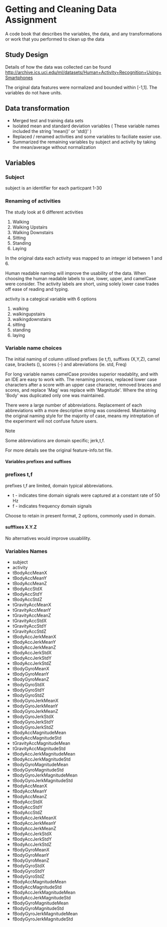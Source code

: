 Getting and Cleaning Data Assignment
====

A code book that describes the variables, the data, and any transformations or work that you performed to clean up the data

## Study Design
Details of how the data was collected can be found 
http://archive.ics.uci.edu/ml/datasets/Human+Activity+Recognition+Using+Smartphones

The original data features were normalized and bounded within [-1,1].  The variables do not have units. 

## Data transformation

- Merged test and training data sets
- Isolated mean and standard deviation variables ( These variable names included the string 'mean()' or 'std()' )
- Replaced / renamed activities and some variables to faciliate easier use.
- Summarized the remaining variables by subject and activity by taking the mean/average without normalization


## Variables

### Subject

subject is an identifier for each particpant 	1-30

### Renaming of activities
The study look at 6 different activities 

1. Walking
2. Walking Upstairs
3. Walking Downstairs
4. Sitting
5. Standing 
6. Laying

In the original data each activity was mapped to an integer id between 1 and 6.

Human readable naming will improve the usability of the data. 
When choosing the human readable labels to use, lower, upper, and camelCase were consider.
The activity labels are short, using solely lower case trades off ease of reading and typing.

activity is a categical variable with 6 options

1. walking
2. walkingupstairs
3. walkingdownstairs
4. sitting
5. standing
6. laying

### Variable name choices

The initial naming of column utilised prefixes (ie t,f), suffixes (X,Y,Z), camel case, brackets (), scores (-) and abreviations (ie. std, Freq)

For long variable names camelCase provides superior readablity, and  with an IDE are easy to work with. The renaming process, replaced lower case characters after a score with an upper case character, removed braces and scores, and replace 'Mag' was replace with 'Magnitude'. Where the string 'Body' was duplicated only one was maintained.

There were a large number of abbreviations. Replacement of each abbreviations with a more descriptive string was considered. Maintaining the original naming style for the majority of case, means my intreptation of the experiment will not confuse future users. 

Note 

Some abbreviations are domain specific; jerk,t,f. 

For more details see the original feature-info.txt file.


#### Variables prefixes and suffixes
### prefixes  t,f 

prefixes  t,f  are limited, domain typical abbreviations. 


- t - indicates time domain signals were captured at a constant rate of 50 Hz
- f - indicates frequency domain signals

Choose to retain in present format, 2 options, commonly used in domain.  

#### sufffixes X.Y.Z 
No alternatives would improve usuablility.

### Variables Names
- subject 
- activity
- tBodyAccMeanX
- tBodyAccMeanY
- tBodyAccMeanZ
- tBodyAccStdX
- tBodyAccStdY
- tBodyAccStdZ
- tGravityAccMeanX
- tGravityAccMeanY
- tGravityAccMeanZ
- tGravityAccStdX
- tGravityAccStdY
- tGravityAccStdZ
- tBodyAccJerkMeanX
- tBodyAccJerkMeanY
- tBodyAccJerkMeanZ
- tBodyAccJerkStdX
- tBodyAccJerkStdY
- tBodyAccJerkStdZ
- tBodyGyroMeanX
- tBodyGyroMeanY
- tBodyGyroMeanZ
- tBodyGyroStdX
- tBodyGyroStdY
- tBodyGyroStdZ
- tBodyGyroJerkMeanX
- tBodyGyroJerkMeanY
- tBodyGyroJerkMeanZ
- tBodyGyroJerkStdX
- tBodyGyroJerkStdY
- tBodyGyroJerkStdZ
- tBodyAccMagnitudeMean
- tBodyAccMagnitudeStd
- tGravityAccMagnitudeMean
- tGravityAccMagnitudeStd
- tBodyAccJerkMagnitudeMean
- tBodyAccJerkMagnitudeStd
- tBodyGyroMagnitudeMean
- tBodyGyroMagnitudeStd
- tBodyGyroJerkMagnitudeMean
- tBodyGyroJerkMagnitudeStd
- fBodyAccMeanX
- fBodyAccMeanY
- fBodyAccMeanZ
- fBodyAccStdX
- fBodyAccStdY
- fBodyAccStdZ
- fBodyAccJerkMeanX
- fBodyAccJerkMeanY
- fBodyAccJerkMeanZ
- fBodyAccJerkStdX
- fBodyAccJerkStdY
- fBodyAccJerkStdZ
- fBodyGyroMeanX
- fBodyGyroMeanY
- fBodyGyroMeanZ
- fBodyGyroStdX
- fBodyGyroStdY
- fBodyGyroStdZ
- fBodyAccMagnitudeMean
- fBodyAccMagnitudeStd
- fBodyAccJerkMagnitudeMean
- fBodyAccJerkMagnitudeStd
- fBodyGyroMagnitudeMean
- fBodyGyroMagnitudeStd
- fBodyGyroJerkMagnitudeMean
- fBodyGyroJerkMagnitudeStd






